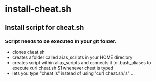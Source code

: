 # install-cheat.sh
## Install script for cheat.sh
### Script needs to be executed in your git folder.
+ clones cheat.sh
+ creates a folder called alias_scripts in your HOME directory
+ creates script within alias_scripts and connects it to .bash_aliases to execute curl cheat.sh $1 whenever cheat is typed
+ lets you type "cheat ls" instead of using "curl cheat.sh/ls" ...
